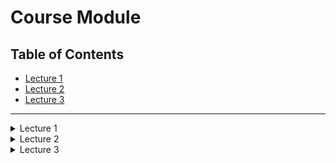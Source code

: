 # Course Module

## Table of Contents
- [Lecture 1](#lecture-1)
- [Lecture 2](#lecture-2)
- [Lecture 3](#lecture-3)

---

<details>
  <summary>Lecture 1</summary>

  # Lecture Notes

## Introduction
- **Welcome** to the course.
- **First Module** of the first unit.
- Course Title: **LLM Zoom Camp**.
- Focus: Practical applications of LLMs with an emphasis on **RAG (Retrieval-Augmented Generation)**.

## Course Overview
- **Problem Statement**:
  - Many courses in the community generate numerous FAQs.
  - Existing FAQ documents are extensive but not user-friendly for quick searches.
  - Goal: Create a Q&A system using LLMs to simplify finding answers in FAQ documents.

## Objective
- **Task**:
  - Use data from existing FAQs to build a Q&A system.
  - The system will take user questions and search FAQ documents to generate answers.
- **Components**:
  - A form where users input questions and receive answers.

## Key Concepts
### LLM (Large Language Models)
- **Definition**: LLMs predict the next word/token in a sequence.
- **Examples**: Basic phone text suggestions, ChatGPT.
- **Functionality**:
  - Simple models predict the next word.
  - Large models with billions of parameters provide contextually rich responses.

### RAG (Retrieval-Augmented Generation)
- **Definition**: Combining retrieval of information with LLM text generation.
- **Components**:
  - **Retrieval**: Searching a knowledge base (e.g., FAQ documents).
  - **Generation**: Using LLM to generate responses based on retrieved context.

## Practical Implementation
- **Process**:
  1. **Question** from the user.
  2. **Retrieve** relevant documents from the knowledge base.
  3. **Generate** a response using the LLM, augmented by retrieved context.
- **Example**:
  - User asks about course enrollment.
  - System searches FAQ documents for relevant information.
  - LLM generates a comprehensive answer based on the retrieved data.

## Detailed Steps
1. **Input**: User's text or question (Prompt).
2. **LLM Output**: Answer based on the prompt.
3. **Retrieval Process**:
   - Search FAQ documents for related entries.
   - Use retrieved documents as context for LLM.
4. **Augmented Generation**:
   - Combine question and context.
   - Generate an answer using LLM.
5. **Return** the answer to the user.

## Course Structure
- **Modules**:
  - Introduction to simple search engines.
  - Implementing ElasticSearch.
  - Exploring advanced search techniques like vector search.

## Conclusion
- The course aims to teach building a robust Q&A system using LLMs and retrieval techniques.
- Students will learn to implement and refine search mechanisms to enhance LLM responses.



</details>

<details>
  <summary>Lecture 2</summary>

  ## Welcome to Lecture 2
  This is the content for Lecture 2.

</details>

<details>
  <summary>Lecture 3</summary>

  ## Welcome to Lecture 3
  This is the content for Lecture 3.

</details>
